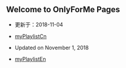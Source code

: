 ## Welcome to OnlyForMe Pages

- 更新于：2018-11-04
- [myPlaylistCn](https://tvplayersupport.github.io/OnlyForMe/myPlaylistCn.txt.zip) 

- Updated on November 1, 2018
- [myPlaylistEn](https://tvplayersupport.github.io/OnlyForMe/myPlaylistEn.txt.zip) 

